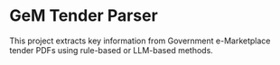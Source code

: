 # GeM Tender Parser

This project extracts key information from Government e-Marketplace tender PDFs using rule-based or LLM-based methods.
